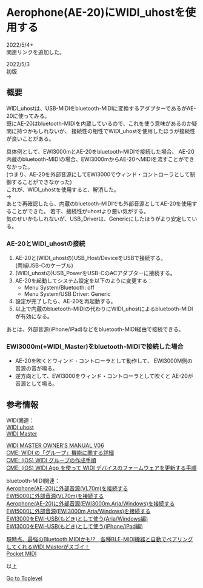     
# Aerophone(AE-20)にWIDI_uhostを使用する    

2022/5/4+  
関連リンクを追加した。  

2022/5/3      
初版    
  
## 概要    
WIDI_uhostは、USB-MIDIをbluetooth-MIDIに変換するアダプターであるがAE-20に使ってみる。  
既にAE-20はbluetooth-MIDIを内蔵しているので、これを使う意味があるのか疑問に持つかもしれないが、
接続性の相性でWIDI_uhostを使用したほうが接続性が良いことがある。  

具体例として、EWI3000mとAE-20をbluetooth-MIDIで接続した場合、
AE-20内蔵のbluetooth-MIDIの場合、EWI3000mからAE-20へMIDIを流すことができなかった。  
(つまり、AE-20を外部音源にしてEWI3000でウィンド・コントローラとして制御することができなかった)  
これが、WIDI_uhostを使用すると、解消した。  
→  
あとで再確認したら、内蔵のbluetooth-MIDIでも外部音源としてAE-20を使用することができた。
若干、接続性がuhostより悪い気がする。  
気のせいかもしれないが、USB_Driverは、Genericにしたほうがより安定している。

### AE-20とWIDI_uhostの接続
1. AE-20と(WIDI_uhostの)USB_Host/DeviceをUSBで接続する。   
(両端USB-Cのケーブル)
1. (WIDI_uhostの)USB_PowerをUSB-CのACアダプターに接続する。  
1. AE-20を起動してシステム設定を以下のように変更する：
   * Menu System/Bluetooth: off
   * Menu System/USB Driver: Generic
1. 設定が完了したら、AE-20を再起動する。
1. 以上で内蔵のbluetooth-MIDIの代わりにWIDI_uhostによるbluetooth-MIDIが有効になる。

あとは、外部音源(iPhone/iPad)などをbluetooth-MIDI経由で接続できる。

### EWI3000m(+WIDI_Master)をbluetooth-MIDIで接続した場合
* AE-20を吹くとウィンド・コントローラとして動作して、
EWI3000M側の音源の音が鳴る。
* 逆方向として、EWI3000をウィンド・コントローラとして吹くと
AE-20が音源として鳴る。


## 参考情報

WIDI関連：  
[WIDI uhost](https://hookup.co.jp/products/cme/widi-uhost)  
[WIDI Master](https://hookup.co.jp/products/cme/widi-master)  

[WIDI MASTER OWNER’S MANUAL V06](https://www.cme-pro.com/wp-content/uploads/2021/06/WIDI-MASTER-Owners-manual_v06_mobile-view_en.pdf)  
[CME: WIDI の「グループ」機能に関する詳細](https://hookup.co.jp/support/posts/721875)  
[CME: (iOS) WIDI グループの作成手順](https://hookup.co.jp/support/posts/721873)  
[CME: (iOS) WIDI App を使って WIDI デバイスのファームウェアを更新する手順](https://hookup.co.jp/support/posts/721869)  

bluetooth-MIDI関連：  
[Aerophone(AE-20)に外部音源(VL70m)を接続する](md/AE-20_VL70m.md)    
[EWI5000に外部音源(VL70m)を接続する](md/EWI5000_VL70m.md)    
[Aerophone(AE-20)に外部音源(EWI3000m,Aria/Windows)を接続する](md/AE-20-ExternalAria.md)    
[EWI5000に外部音源(EWI3000m,Aria/Windows)を接続する](md/EWI5000_EWI-Aria.md)    
[EWI3000をEWI-USB(もどき)として使う(Aria/Windows編)](md/EWI3000_EWI-Aria.md)   
[EWI3000をEWI-USB(もどき)として使う(iPhone/iPad編)](md/EWI3000_EWI-USB.md)    
 
[現時点、最強のBluetooth MIDIかも!?　各種BLE-MIDI機器と自動でペアリングしてくれるWIDI Masterがスゴイ！](https://www.dtmstation.com/archives/32976.html)  
[Pocket MIDI](https://www.microsoft.com/ja-jp/p/pocket-midi/9ntv7mflbbvx?activetab=pivot:overviewtab)  

以上  

[Go to Toplevel](https://xshigee.github.io/web0/)  
